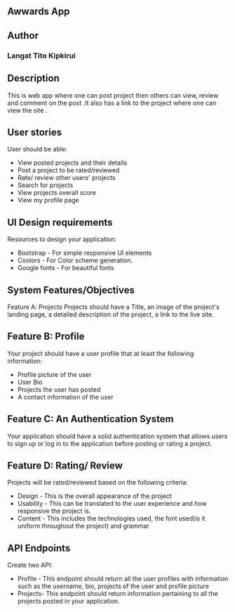 ## Awwards App


## Author
### Langat Tito Kipkirui

## Description
This is web app where one can post project then others can view, review and comment on the post .It also has a link to the project where one can view the site .


## User stories
User should be able:

* View posted projects and their details
* Post a project to be rated/reviewed
* Rate/ review other users' projects
* Search for projects 
* View projects overall score
* View my profile page

## UI Design requirements

 Resources to design your application:
  * Bootstrap - For simple responsive UI elements
  * Coolors - For Color scheme generation.
  * Google fonts - For beautiful fonts


## System Features/Objectives
Feature A: Projects
Projects should have a Title, an image of the project's landing page, a detailed description of the project, a link to the live site.

## Feature B: Profile
Your project should have a user profile that at least the following information:

* Profile picture of the user
* User Bio
* Projects the user has posted
* A contact information of the user
## Feature C: An Authentication System 
Your application should have a solid authentication system that allows users to sign up or log in to the application before posting or rating a project.

## Feature D: Rating/ Review
Projects will be rated/reviewed based on the following criteria:

* Design - This is the overall appearance of the project
* Usability - This can be translated to the user experience and how responsive the project is.
* Content - This includes the technologies used, the font used(is it uniform throughout the project) and grammar

## API Endpoints
Create two API:

* Profile - This endpoint should return all the user profiles with information such as the username, bio, projects of the user and profile picture
* Projects- This endpoint should return information pertaining to all the projects posted in your application.

